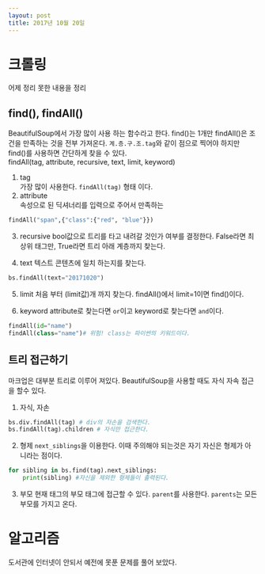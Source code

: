 ```yaml
---
layout: post
title: 2017년 10월 20일 
---
```


# 크롤링
어제 정리 못한 내용을 정리 

## find(), findAll()
BeautifulSoup에서 가장 많이 사용 하는 함수라고 한다.
find()는 1개만 findAll()은 조건을 만족하는 것을 전부 가져온다.
`계.층.구.조.tag`와 같이 점으로 찍어야 하지만 find()를 사용하면 간단하게 찾을 수 있다.  
findAll(tag, attribute, recursive, text, limit, keyword)

1. tag  
가장 많이 사용한다. `findAll(tag)` 형태 이다.
 
2. attribute  
속성으로 된 딕셔너리를 입력으로 주어서 만족하는 
```python
findAll("span",{"class":{"red", "blue"}})
```

3. recursive
bool값으로 트리를 타고 내려갈 것인가 여부를 결정한다. False라면 최상위 태그만, True라면 트리 아래 계층까지 찾는다.

4. text
텍스트 콘텐츠에 일치 하는지를 찾는다.
```python
bs.findAll(text="20171020")
```

5. limit
처음 부터 (limit값)개 까지 찾는다. findAll()에서 limit=1이면 find()이다.

6. keyword
attribute로 찾는다면 `or`이고 keyword로 찾는다면 `and`이다.
```python
findAll(id="name")
findAll(class="name")# 위험! class는 파이썬의 키워드이다.
```

## 트리 접근하기
마크업은 대부분 트리로 이루어 져있다. BeautifulSoup을 사용할 때도 자식 자속 접근을 할수 있다.
1. 자식, 자손  
```python
bs.div.findAll(tag) # div의 자손을 검색한다.
bs.findAll(tag).children # 자식만 접근한다.
```
2. 형제
`next_siblings`을 이용한다. 이때 주의해야 되는것은 자기 자신은 형제가 아니라는 점이다. 
```python
for sibling in bs.find(tag).next_siblings:
    print(sibling) #자신을 제외한 형제들이 출력된다.
```
3. 부모
현재 태그의 부모 태그에 접근할 수 있다. `parent`를 사용한다. `parents`는 모든 부모를 가지고 온다. 

# 알고리즘 
도서관에 인터넷이 안되서 예전에 못푼 문제를 풀어 보았다. 
